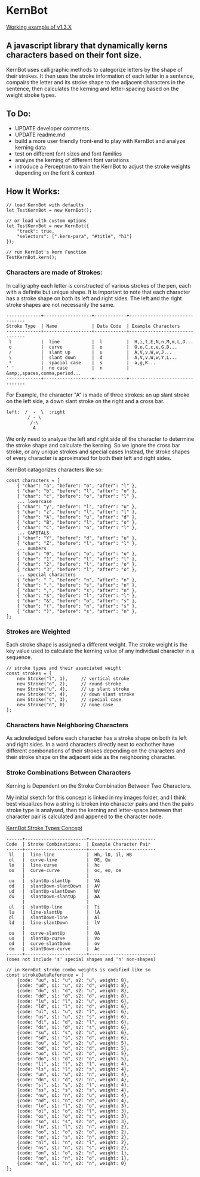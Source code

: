 # KernBot
[Working example of v1.3.X](http://joeygrable.com/git/KernBot/)

## A javascript library that dynamically kerns characters based on their font size.
KernBot uses calligraphic methods to categorize letters by the shape of their strokes.
It then uses the stroke information of each letter in a sentence, compairs the letter
and its stroke shape to the adjacent characters in the sentence, then calculates the 
kerning and letter-spacing based on the weight stroke types.

## To Do:
* UPDATE developer comments
* UPDATE readme.md
* build a more user friendly front-end to play with KernBot and analyze kerning data
* test on different font sizes and font families
* analyze the kerning of different font variations
* introduce a Perceptron to train the KernBot to adjust the stroke weights depending on the font & context

## How It Works:
```
// load KernBot with defaults
let TestKernBot = new KernBot();

// or load with custom options
let TestKernBot = new KernBot({
	"track": true,
	"selectors": [".kern-para", "#title", "h1"]
});

// run KernBot's kern Function
TestKernBot.kern();
```

### Characters are made of Strokes:
In calligraphy each letter is constructed of various strokes of the pen, each with a definite
but unique shape. It is important to note that each character has a stroke shape on both
its left and right sides. The left and the right stroke shapes are not necessarily the same.
```
-------------+------------------+------------+-------------------------------
Stroke Type  | Name             | Data Code  | Example Characters
-------------+------------------+------------+-------------------------------
 l           |  line            |  l         |  H,i,t,E,N,n,M,m,L,D...
 o           |  curve           |  o         |  O,o,C,c,e,G,D...
 /           |  slant up        |  u         |  A,V,v,W,w,J...
 \           |  slant down      |  d         |  A,V,v,W,w,Y,L...
 *           |  spacial case    |  s         |  a,g,K...
' '          |  no case         |  n         |  &amp;,spaces,comma,period...
-------------+------------------+------------+-------------------------------
```

For Example, the character "A" is made of three strokes: an up slant stroke on the left side,
a down slant stroke on the right and a cross bar.
```
left:  /  -  \  :right
        / - \
         /-\
          A
```

We only need to analyze the left and right side of the character to determine the stroke shape
and calculate the kerning. So we ignore the cross bar stroke, or any unique strokes and special cases
Instead, the stroke shapes of every character is aproximated for both their left and right sides.

KernBot catagorizes characters like so:
```
const characters = [
	{ "char": "a", "before": "o", "after": "l" },
	{ "char": "b", "before": "l", "after": "o" },
	{ "char": "c", "before": "o", "after": "l" },
	... lowercase
	{ "char": "y", "before": "l", "after": "u" },
	{ "char": "z", "before": "l", "after": "l" },
	{ "char": "A", "before": "u", "after": "d" },
	{ "char": "B", "before": "l", "after": "o" },
	{ "char": "C", "before": "o", "after": "l" },
	... CAPITALS
	{ "char": "Y", "before": "d", "after": "u" },
	{ "char": "Z", "before": "l", "after": "l" },
	... numbers
	{ "char": "0", "before": "o", "after": "o" },
	{ "char": "1", "before": "l", "after": "l" },
	{ "char": "2", "before": "l", "after": "o" },
	{ "char": "3", "before": "l", "after": "o" },
	... special characters
	{ "char": " ", "before": "n", "after": "n" },
	{ "char": ".", "before": "s", "after": "n" },
	{ "char": ",", "before": "s", "after": "n" },
	{ "char": "$", "before": "l", "after": "l" },
	{ "char": "&", "before": "o", "after": "s" },
	{ "char": "(", "before": "n", "after": "s" },
	{ "char": ")", "before": "s", "after": "n" },
];
```

### Strokes are Weighted
Each stroke shape is assigned a different weight. The stroke weight is the key value
used to calculate the kerning value of any individual character in a sequence.
```
// stroke types and their associated weight
const strokes = [
	new Stroke("l", 1),		// vertical stroke
	new Stroke("o", 2),		// round stroke
	new Stroke("u", 4),		// up slant stroke
	new Stroke("d", 4),		// down slant stroke
	new Stroke("s", 3),		// special case
	new Stroke("n", 0)		// none case
];
```

### Characters have Neighboring Characters
As acknoledged before each character has a stroke shape on both its left and right sides.
In a word characters directly next to eachother have different combonations of their strokes
depending on the characters and their stroke shape on the adjacent side as the neighboring character.

### Stroke Combinations Between Characters
Kerning is Dependent on the Stroke Combination Between Two Characters.

My initial sketch for this concept is linked in my images folder, and I think best visualizes
how a string is broken into character pairs and then the pairs stroke type is analysed, then
the kerning and letter-space between that character pair is calculated and appened to the character node.

[KernBot Stroke Types Concept](./images/KernBot-concept.jpg)
```
------+-----------------------+-------------------------
Code  | Stroke Combinations:  | Example Character Pair
------+-----------------------+-------------------------
 ll   |  line-line            |  Hh, lD, il, HB
 ol   |  curve-line           |  DE, Qu
 lo   |  line-curve           |  hc
 oo   |  curve-curve          |  oc, eo, oe
      |                       |  
 uu   |  slantUp-slantUp      |  VA
 dd   |  slantDown-slantDown  |  AV
 ud   |  slantUp-slantDown    |  WV
 du   |  slantDown-slantUp    |  AA
      |                       |  
 ul   |  slantUp-line         |  Ti
 lu   |  line-slantUp         |  lA
 dl   |  slantDown-line       |  Al
 ld   |  line-slantDown       |  lV
      |                       |  
 ou   |  curve-slantUp        |  OA
 uo   |  slantUp-curve        |  Vo
 od   |  curve-slantDown      |  ov
 do   |  slantDown-curve      |  Ac
------+-----------------------+-------------------------
(does not include 's' special shapes and 'n' non-shapes)

// in KernBot stroke combo weights is codified like so
const strokeDataReference = [
	{code: "uu", s1: "u", s2: "u", weight: 8},
	{code: "ud", s1: "u", s2: "d", weight: 8},
	{code: "du", s1: "d", s2: "u", weight: 8},
	{code: "dd", s1: "d", s2: "d", weight: 8},
	{code: "lu", s1: "l", s2: "u", weight: 6},
	{code: "ld", s1: "l", s2: "d", weight: 6},
	{code: "ul", s1: "u", s2: "l", weight: 6},
	{code: "us", s1: "u", s2: "s", weight: 6},
	{code: "dl", s1: "d", s2: "l", weight: 6},
	{code: "ds", s1: "d", s2: "s", weight: 6},
	{code: "su", s1: "s", s2: "u", weight: 6},
	{code: "sd", s1: "s", s2: "d", weight: 6},
	{code: "ou", s1: "o", s2: "u", weight: 5},
	{code: "od", s1: "o", s2: "d", weight: 5},
	{code: "uo", s1: "u", s2: "o", weight: 5},
	{code: "do", s1: "d", s2: "o", weight: 5},
	{code: "ll", s1: "l", s2: "l", weight: 4},
	{code: "ls", s1: "l", s2: "s", weight: 4},
	{code: "un", s1: "u", s2: "n", weight: 4},
	{code: "dn", s1: "d", s2: "n", weight: 4},
	{code: "sl", s1: "s", s2: "l", weight: 4},
	{code: "ss", s1: "s", s2: "s", weight: 4},
	{code: "nu", s1: "n", s2: "u", weight: 4},
	{code: "nd", s1: "n", s2: "d", weight: 4},
	{code: "lo", s1: "l", s2: "o", weight: 3},
	{code: "ol", s1: "o", s2: "l", weight: 3},
	{code: "os", s1: "o", s2: "s", weight: 3},
	{code: "so", s1: "s", s2: "o", weight: 3},
	{code: "ln", s1: "l", s2: "n", weight: 2},
	{code: "oo", s1: "o", s2: "o", weight: 2},
	{code: "sn", s1: "s", s2: "n", weight: 2},
	{code: "nl", s1: "n", s2: "l", weight: 2},
	{code: "ns", s1: "n", s2: "s", weight: 2},
	{code: "on", s1: "o", s2: "n", weight: 1},
	{code: "no", s1: "n", s2: "o", weight: 1},
	{code: "nn", s1: "n", s2: "n", weight: 0}
];
```


